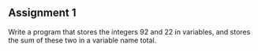 ## Assignment 1

Write a program that stores the integers 92 and 22 in variables, and stores the sum of these two in a variable name total.
